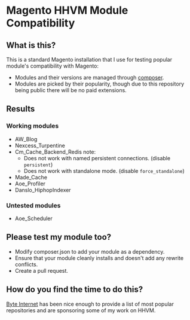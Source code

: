 # Magento HHVM Module Compatibility

## What is this?

This is a standard Magento installation that I use for testing popular module's compatibility with Magento:

  - Modules and their versions are managed through [composer](https://github.com/magento-hackathon/magento-composer-installer).
  - Modules are picked by their popularity, though due to this repository being public there will be no paid extensions. 

## Results

### Working modules

  - AW_Blog
  - Nexcess_Turpentine
  - Cm_Cache_Backend_Redis note:
    - Does not work with named persistent connections. (disable ``persistent``) 
    - Does not work with standalone mode. (disable ``force_standalone``)
  - Made_Cache
  - Aoe_Profiler
  - Danslo_HiphopIndexer

### Untested modules

  - Aoe_Scheduler

## Please test my module too?

  - Modify composer.json to add your module as a dependency.
  - Ensure that your module cleanly installs and doesn't add any rewrite conflicts.
  - Create a pull request.

## How do you find the time to do this?

[Byte Internet](http://www.byte.nl/) has been nice enough to provide a list of most popular repositories and are sponsoring some of my work on HHVM.
